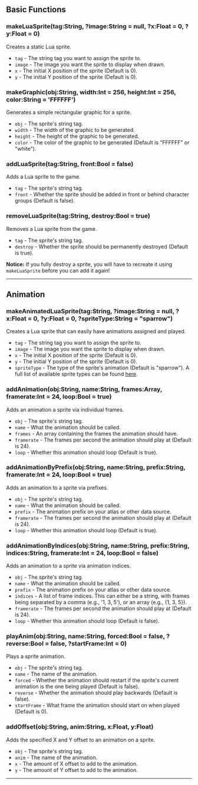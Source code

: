 ## Basic Functions

### makeLuaSprite(tag:String, ?image:String = null, ?x:Float = 0, ?y:Float = 0)
Creates a static Lua sprite.

* `tag` - The string tag you want to assign the sprite to.
* `image` - The image you want the sprite to display when drawn.
* `x` - The initial X position of the sprite (Default is 0).
* `y` - The initial Y position of the sprite (Default is 0).

### makeGraphic(obj:String, width:Int = 256, height:Int = 256, color:String = 'FFFFFF')
Generates a simple rectangular graphic for a sprite.

* `obj` - The sprite's string tag.
* `width` - The width of the graphic to be generated.
* `height` - The height of the graphic to be generated.
* `color` - The color of the graphic to be generated (Default is "FFFFFF" or "white").

### addLuaSprite(tag:String, front:Bool = false)
Adds a Lua sprite to the game.

* `tag` - The sprite's string tag.
* `front` - Whether the sprite should be added in front or behind character groups (Default is false).

### removeLuaSprite(tag:String, destroy:Bool = true)
Removes a Lua sprite from the game.

* `tag` - The sprite's string tag.
* `destroy` - Whether the sprite should be permanently destroyed (Default is true).

**Notice:** If you fully destroy a sprite, you will have to recreate it using `makeLuaSprite` before you can add it again!

***

## Animation

### makeAnimatedLuaSprite(tag:String, ?image:String = null, ?x:Float = 0, ?y:Float = 0, ?spriteType:String = "sparrow")
Creates a Lua sprite that can easily have animations assigned and played.

* `tag` - The string tag you want to assign the sprite to.
* `image` - The image you want the sprite to display when drawn.
* `x` - The initial X position of the sprite (Default is 0).
* `y` - The initial Y position of the sprite (Default is 0).
* `spriteType` - The type of the sprite's animation (Default is "sparrow"). A full list of available sprite types can be found [here](https://github.com/ShadowMario/FNF-PsychEngine/blob/experimental/source/psychlua/LuaUtils.hx#L250).

### addAnimation(obj:String, name:String, frames:Array<Int>, framerate:Int = 24, loop:Bool = true)
Adds an animation a sprite via individual frames.

* `obj` - The sprite's string tag.
* `name` - What the animation should be called.
* `frames` - An array containing the frames the animation should have.
* `framerate` - The frames per second the animation should play at (Default is 24).
* `loop` - Whether this animation should loop (Default is true).

### addAnimationByPrefix(obj:String, name:String, prefix:String, framerate:Int = 24, loop:Bool = true)
Adds an animation to a sprite via prefixes.

* `obj` - The sprite's string tag.
* `name` - What the animation should be called.
* `prefix` - The animation prefix on your atlas or other data source.
* `framerate` - The frames per second the animation should play at (Default is 24).
* `loop` - Whether this animation should loop (Default is true).

### addAnimationByIndices(obj:String, name:String, prefix:String, indices:String, framerate:Int = 24, loop:Bool = false)
Adds an animation to a sprite via animation indices.

* `obj` - The sprite's string tag.
* `name` - What the animation should be called.
* `prefix` - The animation prefix on your atlas or other data source.
* `indices` - A list of frame indices. This can either be a string, with frames being separated by a comma (e.g., '1, 3, 5'), or an array (e.g., {1, 3, 5}).
* `framerate` - The frames per second the animation should play at (Default is 24).
* `loop` - Whether this animation should loop (Default is false).

### playAnim(obj:String, name:String, forced:Bool = false, ?reverse:Bool = false, ?startFrame:Int = 0)
Plays a sprite animation.

* `obj` - The sprite's string tag.
* `name` - The name of the animation.
* `forced` - Whether the animation should restart if the sprite's current animation is the one being played (Default is false).
* `reverse` - Whether the animation should play backwards (Default is false).
* `startFrame` - What frame the animation should start on when played (Default is 0).

### addOffset(obj:String, anim:String, x:Float, y:Float)
Adds the specified X and Y offset to an animation on a sprite.

* `obj` - The sprite's string tag.
* `anim` - The name of the animation.
* `x` - The amount of X offset to add to the animation.
* `y` - The amount of Y offset to add to the animation.

***